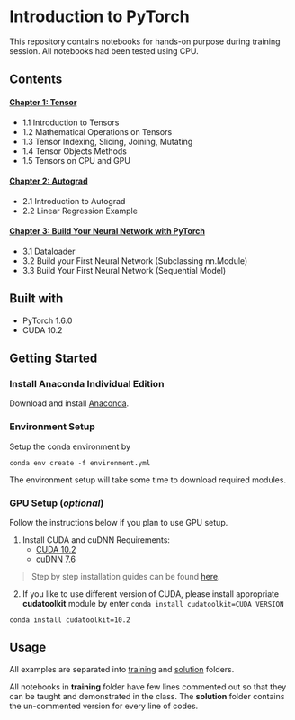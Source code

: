 # Introduction to PyTorch
This repository contains notebooks for hands-on purpose during training session. All notebooks had been tested using CPU.

## Contents

#### [Chapter 1: Tensor](https://github.com/CertifaiAI/Intro_to_Pytorch/blob/main/solution/Chapter%201%20Tensors.ipynb)
- 1.1 Introduction to Tensors
- 1.2 Mathematical Operations on Tensors
- 1.3 Tensor Indexing, Slicing, Joining, Mutating
- 1.4 Tensor Objects Methods
- 1.5 Tensors on CPU and GPU

#### [Chapter 2: Autograd](https://github.com/CertifaiAI/Intro_to_Pytorch/blob/main/solution/Chapter%202%20Autograd.ipynb) 

- 2.1 Introduction to Autograd
- 2.2 Linear Regression Example

#### [Chapter 3: Build Your Neural Network with PyTorch](https://github.com/CertifaiAI/Intro_to_Pytorch/blob/main/solution/Chapter%203%20Neural%20Network.ipynb)
- 3.1 Dataloader
- 3.2 Build your First Neural Network (Subclassing nn.Module)
- 3.3 Build Your First Neural Network (Sequential Model)

## Built with
- PyTorch 1.6.0
- CUDA 10.2

## Getting Started

### Install Anaconda Individual Edition

Download and install [Anaconda](https://www.anaconda.com/products/individual).

### Environment Setup

Setup the conda environment by

```
conda env create -f environment.yml
```

The environment setup will take some time to download required modules.

### GPU Setup (__*optional*__)
Follow the instructions below if you plan to use GPU setup.
1. Install CUDA and cuDNN
    Requirements:
   -  [CUDA 10.2](https://developer.nvidia.com/cuda-10.2-download-archive)
   -  [cuDNN 7.6](https://developer.nvidia.com/rdp/cudnn-archive)
   
> Step by step installation guides can be found [here](https://docs.nvidia.com/deeplearning/cudnn/archives/cudnn_765/cudnn-install/index.html#install-windows).

2. If you like to use different version of CUDA, please install appropriate **cudatoolkit** module by enter `conda install cudatoolkit=CUDA_VERSION`

```
conda install cudatoolkit=10.2
```

## Usage
All examples are separated into [training](https://github.com/CertifaiAI/Intro_to_Pytorch/tree/main/training) and [solution](https://github.com/CertifaiAI/Intro_to_Pytorch/tree/main/solution) folders.

All notebooks in **training** folder have few lines commented out so that they can be taught and demonstrated in the class. The **solution** folder contains the un-commented version for every line of codes.













